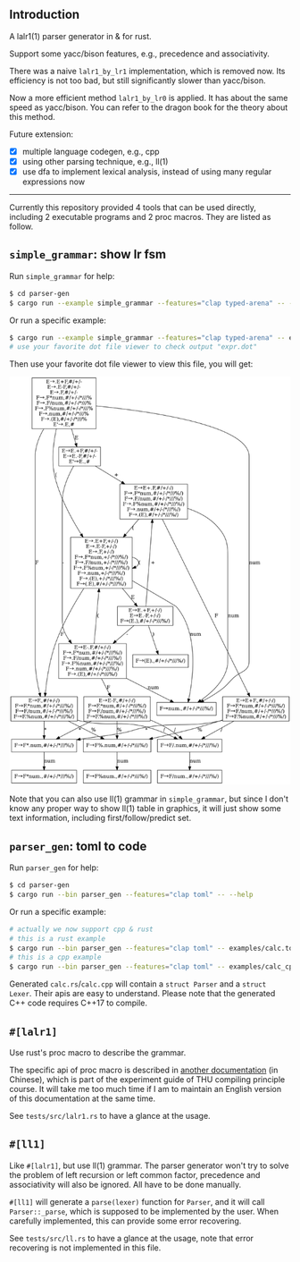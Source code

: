 ## Introduction

A lalr1(1) parser generator in & for rust.

Support some yacc/bison features, e.g., precedence and associativity.

There was a naive `lalr1_by_lr1` implementation, which is removed now. Its efficiency is not too bad, but still significantly slower than yacc/bison.

Now a more efficient method `lalr1_by_lr0` is applied. It has about the same speed as yacc/bison. You can refer to the dragon book for the theory about this method.

Future extension: 

- [x] multiple language codegen, e.g., cpp
- [x] using other parsing technique, e.g., ll(1)
- [x] use dfa to implement lexical analysis, instead of using many regular expressions now

---

Currently this repository provided 4 tools that can be used directly, including 2 executable programs and 2 proc macros. They are listed as follow.

## `simple_grammar`: show lr fsm

Run `simple_grammar` for help:

```bash
$ cd parser-gen
$ cargo run --example simple_grammar --features="clap typed-arena" -- --help
```

Or run a specific example:

```bash
$ cargo run --example simple_grammar --features="clap typed-arena" -- examples/expr.cfg -g lalr1 -o expr.dot
# use your favorite dot file viewer to check output "expr.dot"
```

Then use your favorite dot file viewer to view this file, you will get:

<img src="parser-gen/examples/expr.png" width=600 alt="">

Note that you can also use ll(1) grammar in `simple_grammar`, but since I don't know any proper way to show ll(1) table in graphics, it will just show some text information, including first/follow/predict set.

## `parser_gen`: toml to code

Run `parser_gen` for help:

```bash
$ cd parser-gen
$ cargo run --bin parser_gen --features="clap toml" -- --help
```

Or run a specific example:

```bash
# actually we now support cpp & rust
# this is a rust example
$ cargo run --bin parser_gen --features="clap toml" -- examples/calc.toml -o calc.rs -l rs
# this is a cpp example
$ cargo run --bin parser_gen --features="clap toml" -- examples/calc_cpp.toml -o calc.cpp -l cpp
```

Generated `calc.rs`/`calc.cpp` will contain a `struct Parser` and a `struct Lexer`. Their apis are easy to understand. Please note that the generated C++ code requires C++17 to compile.

## `#[lalr1]`

Use rust's proc macro to describe the grammar.

The specific api of proc macro is described in [another documentation](https://mashplant.gitbook.io/decaf-doc/pa1a/lalr1-shi-yong-zhi-dao) (in Chinese), which is part of the experiment guide of THU compiling principle course. It will take me too much time if I am to maintain an English version of this documentation at the same time.

See `tests/src/lalr1.rs` to have a glance at the usage.

## `#[ll1]`

Like `#[lalr1]`, but use ll(1) grammar. The parser generator won't try to solve the problem of left recursion or left common factor, precedence and associativity will also be ignored. All have to be done manually. 

`#[ll1]` will generate a `parse(lexer)` function for `Parser`, and it will call `Parser::_parse`, which is supposed to be implemented by the user. When carefully implemented, this can provide some error recovering.

See `tests/src/ll.rs` to have a glance at the usage, note that error recovering is not implemented in this file.
